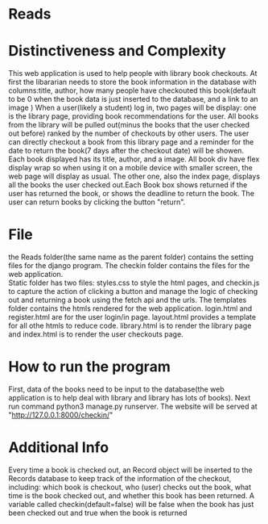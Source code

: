 # Reads 
# Distinctiveness and Complexity
This web application is used to help people with library book checkouts. 
At first the libararian needs to store the book information in the database with columns:title, author, how many people have checkouted this book(default to be 0 when the book data is just inserted to the database, and a link to an image )
When a user(likely a student) log in, two pages will be display: 
one is the library page, providing book recommendations for the user. All books from the library will be pulled out(minus the books that the user checked out before) ranked by the number of checkouts by other users. The user can directly checkout a book from this library page and a reminder for the date to return the book(7 days after the checkout date) will be showen. Each book displayed has its title, author, and a image. All book div have flex display wrap so when using it on a mobile device with smaller screen, the web page will display as usual.
The other one, also the index page, displays all the books the user checked out.Each Book box shows returned if the user has returned the book, or shows the deadline to return the book. The user can return books by clicking the button "return". 

# File 
the Reads folder(the same name as the parent folder) contains the setting files for the django program. The checkin folder contains the files for the web application.  
Static folder has two files: styles.css to style the html pages, and checkin.js to capture the action of clicking a button and manage the logic of checking out and returning a book using the fetch api and the urls. 
The templates folder contains the htmls rendered for the web application. login.html and register.html are for the user login/in page. layout.html provides a template for all othe htmls to reduce code.  library.html is to render the library page and index.html is to render the user checkouts page. 

# How to run the program
First, data of the books need to be input to the database(the web application is to help deal with library and library has lots of books). Next run command python3 manage.py runserver. The website will be served at 
"http://127.0.0.1:8000/checkin/"

# Additional Info
Every time a book is checked out, an Record object will be inserted to the Records database to keep track of the information of the checkout, including: which book is checkout, who (user) checks out the book, what time is the book checked out, and whether this book has been returned. A variable called checkin(default=false) will be false when the book has just been checked out and true when the book is returned